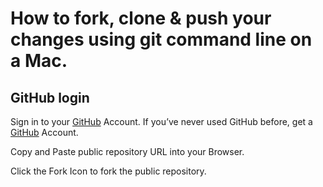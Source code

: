 # How to fork, clone & push your changes using git command line on a Mac.
## GitHub login
Sign in to your [GitHub](https://github.com/login) Account.
If you’ve never used GitHub before, get a [GitHub](https://github.com) Account.

Copy and Paste public repository URL into your Browser.

Click the Fork Icon to fork the public repository.
